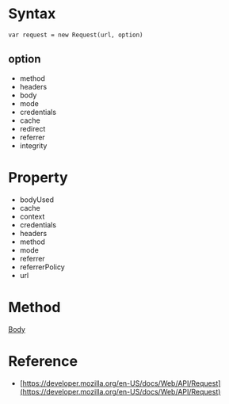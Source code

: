 # Syntax

```
var request = new Request(url, option)
```

## option

* method
* headers
* body
* mode
* credentials
* cache
* redirect
* referrer
* integrity

# Property

* bodyUsed
* cache
* context
* credentials
* headers
* method
* mode
* referrer
* referrerPolicy
* url

# Method

[Body](#js/Body)

# Reference

* [https://developer.mozilla.org/en-US/docs/Web/API/Request](https://developer.mozilla.org/en-US/docs/Web/API/Request)
